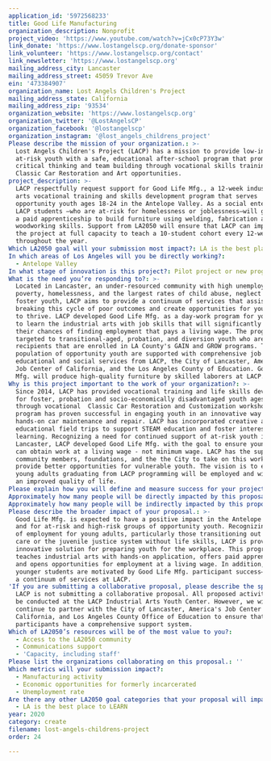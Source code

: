 ```yaml
---
application_id: '5972568233'
title: Good Life Manufacturing
organization_description: Nonprofit
project_video: 'https://www.youtube.com/watch?v=jCx0cP73Y3w'
link_donate: 'https://www.lostangelscp.org/donate-sponsor'
link_volunteer: 'https://www.lostangelscp.org/contact'
link_newsletter: 'https://www.lostangelscp.org'
mailing_address_city: Lancaster
mailing_address_street: 45059 Trevor Ave
ein: '473384907'
organization_name: Lost Angels Children's Project
mailing_address_state: California
mailing_address_zip: '93534'
organization_website: 'https://www.lostangelscp.org'
organization_twitter: '@LostAngelsCP'
organization_facebook: '@lostangelscp'
organization_instagram: '@lost_angels_childrens_project'
Please describe the mission of your organization.: >-
  Lost Angels Children's Project (LACP) has a mission to provide low-income and
  at-risk youth with a safe, educational after-school program that promotes
  critical thinking and team building through vocational skills training in
  Classic Car Restoration and Art opportunities. 
project_description: >-
  LACP respectfully request support for Good Life Mfg., a 12-week industrial
  arts vocational training and skills development program that serves
  opportunity youth ages 18-24 in the Antelope Valley. As a social enterprise,
  LACP students —who are at-risk for homelessness or joblessness—will go through
  a paid apprenticeship to build furniture using welding, fabrication and
  woodworking skills. Support from LA2050 will ensure that LACP can implement
  the project at full capacity to teach a 10-student cohort every 12-weeks
  throughout the year.
Which LA2050 goal will your submission most impact?: LA is the best place to CREATE
In which areas of Los Angeles will you be directly working?:
  - Antelope Valley
In what stage of innovation is this project?: Pilot project or new program (testing or implementing a new idea)
What is the need you’re responding to?: >-
  Located in Lancaster, an under-resourced community with high unemployment,
  poverty, homelessness, and the largest rates of child abuse, neglect and
  foster youth, LACP aims to provide a continuum of services that assist in
  breaking this cycle of poor outcomes and create opportunities for young adults
  to thrive. LACP developed Good Life Mfg. as a day-work program for youth 18-24
  to learn the industrial arts with job skills that will significantly increase
  their chances of finding employment that pays a living wage. The program is
  targeted to transitional-aged, probation, and diversion youth who are CalWORKS
  recipients that are enrolled in LA County's GAIN and GROW programs. This
  population of opportunity youth are supported with comprehensive job training,
  educational and social services from LACP, the City of Lancaster, America's
  Job Center of California, and the Los Angeles County of Education. Good Life
  Mfg. will produce high-quality furniture by skilled laborers at LACP. 
Why is this project important to the work of your organization?: >-
  Since 2014, LACP has provided vocational training and life skills development
  for foster, probation and socio-economically disadvantaged youth ages 13-18
  through vocational  Classic Car Restoration and Customization workshops. This
  program has proven successful in engaging youth in an innovative way to teach
  hands-on car maintenance and repair. LACP has incorporated creative arts and
  educational field trips to support STEAM education and foster interest in
  learning. Recognizing a need for continued support of at-risk youth in
  Lancaster, LACP developed Good Life Mfg. with the goal to ensure young adults
  can obtain work at a living wage - not minimum wage. LACP has the support of
  community members, foundations, and the the City to take on this work and
  provide better opportunities for vulnerable youth. The vision is to ensure all
  young adults graduating from LACP programming will be employed and will gain
  an improved quality of life.
Please explain how you will define and measure success for your project.: "LACP will track and record the following criteria as a method of evaluation: 1) The number of students that receive certification in manufacturing as an intern and apprentice; 2) The number of students that complete 2460 hours of On-The-Job Training; 3) The number of orders received for Social Enterprise; 4) The number of sales made by the Social Enterprise; 5.) The profit margin of the Social Enterprise; and, 6.) The Growing Network of the Social Enterprise.\n\nHigh-level indicators that will serve as instruments to measure change over time and detect progress include the following:\n1)\tClass Enrollment at Maximum Capacity\n2)\tHigh Passage Rate of personal/professional competencies course\n3)\tHigh Number \"Manufacturing\" Certifications Issued: intern and apprentice\n4)\tComplete 240 hours of On-The-Job Training\n5)\tApprentices selected for a job interview with a Manufacturing Employer\n6)\tJob offers received and accepted from a Manufacturing Employer\n7)\tNumber of Orders Received for Social Enterprise\n8)\tSales \n9.)    Profits\n10.)  Growing Network (of consumer base)\n\nLACP has recently released a catalog of industrial furniture that will be manufactured through Good Life Mfg. (https://www.lostangelscp.org/goodlifemfg). Our organization is working to secure contracts for producing mass quantities of products, but will also fulfill individual orders. We expect a continuous flow and demand for manufacturing that will ensure each cohort of students has the opportunity to learn, apprentice and become employed. "
Approximately how many people will be directly impacted by this proposal?: '30'
Approximately how many people will be indirectly impacted by this proposal?: '100'
Please describe the broader impact of your proposal.: >-
  Good Life Mfg. is expected to have a positive impact in the Antelope Valley,
  and for at-risk and high-risk groups of opportunity youth. Recognizing a lack
  of employment for young adults, particularly those transitioning out of foster
  care or the juvenile justice system without life skills, LACP is providing an
  innovative solution for preparing youth for the workplace. This program
  teaches industrial arts with hands-on application, offers paid apprenticeship,
  and opens opportunities for employment at a living wage. In addition, our
  younger students are motivated by Good Life Mfg. participant success—providing
  a continuum of services at LACP. 
'If you are submitting a collaborative proposal, please describe the specific role of partner organizations in the project.': >-
  LACP is not submitting a collaborative proposal. All proposed activities will
  be conducted at the LACP Industrial Arts Youth Center. However, we will
  continue to partner with the City of Lancaster, America's Job Center of
  California, and Los Angeles County Office of Education to ensure that
  participants have a comprehensive support system.
Which of LA2050’s resources will be of the most value to you?:
  - Access to the LA2050 community
  - Communications support
  - 'Capacity, including staff'
Please list the organizations collaborating on this proposal.: ''
Which metrics will your submission impact?:
  - Manufacturing activity
  - Economic opportunities for formerly incarcerated
  - Unemployment rate
Are there any other LA2050 goal categories that your proposal will impact?:
  - LA is the best place to LEARN
year: 2020
category: create
filename: lost-angels-childrens-project
order: 24

---
```

